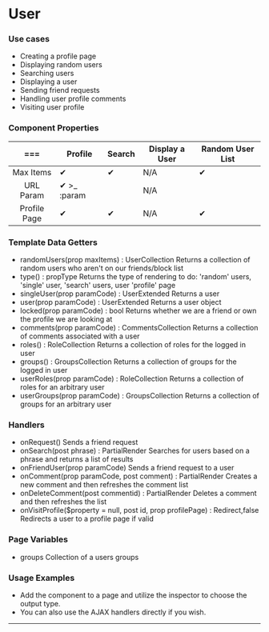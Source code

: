 # User

### Use cases
* Creating a profile page
* Displaying random users
* Searching users
* Displaying a user
* Sending friend requests
* Handling user profile comments
* Visiting user profile

### Component Properties
| === | Profile | Search | Display a User | Random User List |
|:------------:|-------------|--------|----------------|------------------|
| Max Items | ✔ | ✔ | N/A | ✔ |
| URL Param | ✔ >_ :param |  | N/A |  |
| Profile Page | ✔ | ✔ | N/A | ✔ |

### Template Data Getters
* randomUsers(prop maxItems) : UserCollection  Returns a collection of random users who aren't on our friends/block list
* type() : propType  Returns the type of rendering to do: 'random' users, 'single' user, 'search' users, user 'profile' page
* singleUser(prop paramCode) : UserExtended Returns a user 
* user(prop paramCode) : UserExtended Returns a user object
* locked(prop paramCode) : bool Returns whether we are a friend or own the profile we are looking at
* comments(prop paramCode) : CommentsCollection Returns a collection of comments associated with a user
* roles() : RoleCollection  Returns a collection of roles for the logged in  user
* groups() : GroupsCollection  Returns a collection of groups for the logged in user
* userRoles(prop paramCode) : RoleCollection  Returns a collection of roles for an arbitrary user
* userGroups(prop paramCode) : GroupsCollection  Returns a collection of groups for an arbitrary user

### Handlers
* onRequest()  Sends a friend request
* onSearch(post phrase) : PartialRender  Searches for users based on a phrase and returns a list of results
* onFriendUser(prop paramCode)  Sends a friend request to a user
* onComment(prop paramCode, post comment) : PartialRender  Creates a new comment and then refreshes the comment list
* onDeleteComment(post commentid) : PartialRender  Deletes a comment and then refreshes the list
* onVisitProfile($property = null, post id, prop profilePage) : Redirect,false  Redirects a user to a profile page if valid

### Page Variables
* groups  Collection of a users groups

### Usage Examples
* Add the component to a page and utilize the inspector to choose the output type.
* You can also use the AJAX handlers directly if you wish.

***
